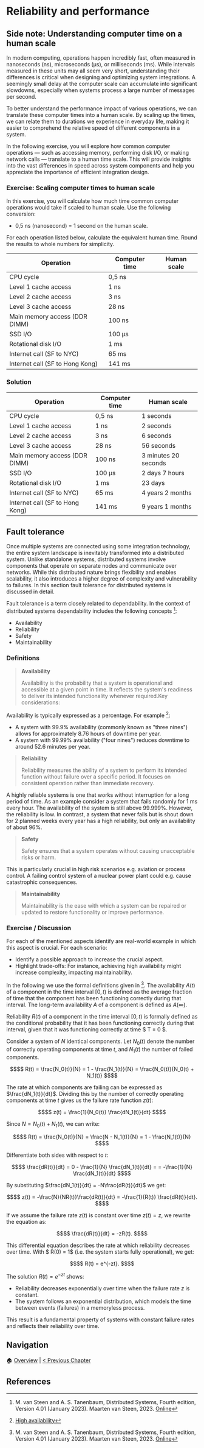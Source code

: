 # Reliability and performance

## Side note: Understanding computer time on a human scale

In modern computing, operations happen incredibly fast, often measured in
nanoseconds (ns), microseconds (µs), or milliseconds (ms). While intervals
measured in these units may all seem very short, understanding their
differences is critical when designing and optimizing system integrations. A
seemingly small delay at the computer scale can accumulate into significant
slowdowns, especially when systems process a large number of messages per
second.

To better understand the performance impact of various operations, we can
translate these computer times into a human scale. By scaling up the times,
we can relate them to durations we experience in everyday life, making it
easier to comprehend the relative speed of different components in a system.

In the following exercise, you will explore how common computer operations —
such as accessing memory, performing disk I/O, or making network calls —
translate to a human time scale. This will provide insights into the vast
differences in speed across system components and help you appreciate the
importance of efficient integration design.

### Exercise: Scaling computer times to human scale

In this exercise, you will calculate how much time common computer operations
would take if scaled to human scale. Use the following conversion:

- 0,5 ns (nanosecond) = 1 second on the human scale.

For each operation listed below, calculate the equivalent human time. Round the
results to whole numbers for simplicity.

| Operation                       | Computer time | Human scale |
| ------------------------------- | ------------- | ----------- |
| CPU cycle                       | 0,5 ns        |             |
| Level 1 cache access            | 1 ns          |             |
| Level 2 cache access            | 3 ns          |             |
| Level 3 cache access            | 28 ns         |             |
| Main memory access (DDR DIMM)   | 100 ns        |             |
| SSD I/O                         | 100 µs        |             |
| Rotational disk I/O             | 1 ms          |             |
| Internet call (SF to NYC)       | 65 ms         |             |
| Internet call (SF to Hong Kong) | 141 ms        |             |

### Solution

| Operation                       | Computer time | Human scale          |
| ------------------------------- | ------------- | -------------------- |
| CPU cycle                       | 0,5 ns        | 1 seconds            |
| Level 1 cache access            | 1 ns          | 2 seconds            |
| Level 2 cache access            | 3 ns          | 6 seconds            |
| Level 3 cache access            | 28 ns         | 56 seconds           |
| Main memory access (DDR DIMM)   | 100 ns        | 3 minutes 20 seconds |
| SSD I/O                         | 100 µs        | 2 days 7 hours       |
| Rotational disk I/O             | 1 ms          | 23 days              |
| Internet call (SF to NYC)       | 65 ms         | 4 years 2 months     |
| Internet call (SF to Hong Kong) | 141 ms        | 9 years 1 months     |

## Fault tolerance

Once multiple systems are connected using some integration technology, the
entire system landscape is inevitably transformed into a distributed system.
Unlike standalone systems, distributed systems involve components that operate
on separate nodes and communicate over networks. While this distributed nature
brings flexibility and enables scalability, it also introduces a higher degree
of complexity and vulnerability to failures. In this section fault tolerance
for distributed systems is discussed in detail.

Fault tolerance is a term closely related to dependability. In the context of
distributed systems dependability includes the following concepts [^1]:

- Availability
- Reliability
- Safety
- Maintainability

### Definitions

> **Availability**
>
> Availability is the probability that a system is operational and accessible at
> a given point in time. It reflects the system's readiness to deliver its
> intended functionality whenever required.Key considerations:

Availability is typically expressed as a percentage. For example [^2]:

- A system with 99.9% availability (commonly known as "three nines") allows for
  approximately 8.76 hours of downtime per year.
- A system with 99.99% availability ("four nines") reduces downtime to around
  52.6 minutes per year.

> **Reliability**
>
> Reliability measures the ability of a system to perform its intended function
> without failure over a specific period. It focuses on consistent operation
> rather than immediate recovery.

A highly reliable systems is one that works without interruption for a long
period of time. As an example consider a system that fails randomly for 1 ms
every hour. The availability of the system is still above 99.999%. However, the
reliability is low. In contrast, a system that never fails but is shout down
for 2 planned weeks every year has a high reliability, but only an availability
of about 96%.

> **Safety**
>
> Safety ensures that a system operates without causing unacceptable risks or
> harm.

This is particularly crucial in high risk scenarios e.g. aviation or process
control. A failing control system of a nuclear power plant could e.g. cause
catastrophic consequences.

> **Maintainability**
>
> Maintainability is the ease with which a system can be repaired or updated to
> restore functionality or improve performance.

### Exercise / Discussion

For each of the mentioned aspects identify are real-world example in which this
aspect is crucial. For each scenario:

- Identify a possible approach to increase the crucial aspect.
- Highlight trade-offs: For instance, achieving high availability might
  increase complexity, impacting maintainability.

In the following we use the formal definitions given in [^1]. The
availability $A(t)$ of a component in the time interval $[0, t)$ is
defined as the average fraction of time that the component has been functioning
correctly during that interval. The long-term availability $A$ of a
component is defined as $A(\infty)$.

Reliability $R(t)$ of a component in the time interval
$[0, t)$ is formally defined as the conditional probability that it has been
functioning correctly during that interval, given that it was functioning
correctly at time $ T = 0 $.

Consider a system of $N$ identical components. Let $N_0(t)$ denote the number
of correctly operating components at time $t$, and $N_1(t)$ the number of
failed components.

```math
$$
R(t) = \frac{N_0(t)}{N} = 1 - \frac{N_1(t)}{N} = \frac{N_0(t)}{N_0(t) + N_1(t)}
$$
```

The rate at which components are failing can be expressed as
$\frac{dN_1(t)}{dt}$. Dividing this by the number of correctly operating
components at time $t$ gives us the failure rate function $z(t)$:

```math
$$
z(t) = \frac{1}{N_0(t)} \frac{dN_1(t)}{dt}
$$
```

Since $N = N_0(t) + N_1(t)$, we can write:

```math
$$
R(t) = \frac{N_0(t)}{N} = \frac{N - N_1(t)}{N} = 1 - \frac{N_1(t)}{N}

$$
```

Differentiate both sides with respect to $t$:

```math
$$
\frac{dR(t)}{dt} = 0 - \frac{1}{N} \frac{dN_1(t)}{dt} = = -\frac{1}{N} \frac{dN_1(t)}{dt}
$$
```

By substituting $\frac{dN_1(t)}{dt} = -N\frac{dR(t)}{dt}$ we get:

```math
$$
z(t) = -\frac{N}{NR(t)}\frac{dR(t)}{dt} = -\frac{1}{R(t)} \frac{dR(t)}{dt}.
$$
```

If we assume the failure rate $z(t)$ is constant over time $z(t) = z$, we
rewrite the equation as:

```math
$$
\frac{dR(t)}{dt} = -zR(t).
$$
```

This differential equation describes the rate at which reliability decreases
over time. With $ R(0) = 1$ (i.e. the system starts fully operational), we get:

```math
$$
R(t) = e^{-zt}.
$$
```

The solution $R(t) = e^{-zt}$ shows:

- Reliability decreases exponentially over time when the failure rate $z$ is
  constant.
- The system follows an exponential distribution, which models the time between
  events (failures) in a memoryless process.

This result is a fundamental property of systems with constant failure rates
and reflects their reliability over time.

## Navigation

🏠 [Overview](../README.md) | [< Previous Chapter](./enterprise-integration-patterns-details.md)

## References

[^1]:
    M. van Steen and A. S. Tanenbaum, Distributed Systems, Fourth edition,
    Version 4.01 (January 2023). Maarten van Steen, 2023.
    [Online](https://www.distributed-systems.net/index.php/books/ds4/)

[^2]: [High availability](https://en.wikipedia.org/wiki/High_availability)

[^3]:
    M. Kleppmann, Designing data-intensive applications: the big ideas behind
    reliable, scalable, and maintainable systems, First edition. Beijing Boston
    Farnham Sebastopol Tokyo: O’Reilley, 2017.
